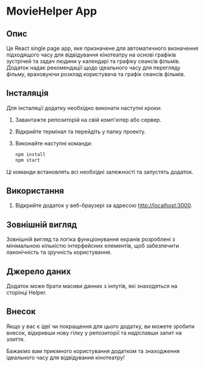 # MovieHelper App

## Опис

Це React single page app, яке призначене для автоматичного визначення
підходящого часу для відвідування кінотеатру на основі графіків зустрічей та
задач людини у календарі та графіку сеансів фільмів. Додаток надає рекомендації
щодо ідеального часу для перегляду фільму, враховуючи розклад користувача та
графік сеансів фільмів.

## Інсталяція

Для інсталяції додатку необхідно виконати наступні кроки:

1. Завантажте репозиторій на свій комп'ютер або сервер.

2. Відкрийте термінал та перейдіть у папку проекту.

3. Виконайте наступні команди:

   ```bash
   npm install
   npm start
   ```

Ці команди встановлять всі необхідні залежності та запустять додаток.

## Використання

1. Відкрийте додаток у веб-браузері за адресою
   [http://localhost:3000](http://localhost:3000).

## Зовнішній вигляд

Зовнішній вигляд та логіка функціонування екранів розроблені з мінімальною
кількістю інтерфейсних елементів, щоб забезпечити лаконічність та зручність
користування.

## Джерело даних

Додаток може брати масиви данних з інпутів, які знаходяться на сторінці Helper.

## Внесок

Якщо у вас є ідеї чи покращення для цього додатку, ви можете зробити внесок,
відкривши нову гілку у репозиторії та надіславши запит на злиття.

Бажаємо вам приємного користування додатком та знаходження ідеального часу для
відвідування кінотеатру!
